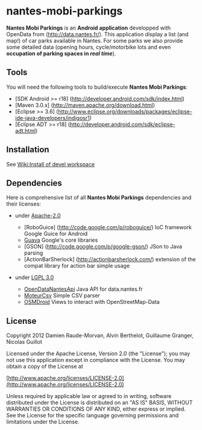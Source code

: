 nantes-mobi-parkings
====================

**Nantes Mobi Parkings** is an **Android application** developped with OpenData from (http://data.nantes.fr/).
This application display a list (and map!) of car parks available in Nantes. For some parks we also provide
some detailed data (opening hours, cycle/motorbike lots and even **occupation of parking spaces in _real time_**).

Tools
----------

You will need the following tools to build/execute **Nantes Mobi Parkings**:
+ [SDK Android >= r18] (http://developer.android.com/sdk/index.html)
+ [Maven 3.0.x] (http://maven.apache.org/download.html)
+ [Eclipse >= 3.6] (http://www.eclipse.org/downloads/packages/eclipse-ide-java-developers/indigosr1)
+ [Eclipse ADT >= r18] (http://developer.android.com/sdk/eclipse-adt.html)

Installation
-------------
See [Wiki:Install of devel workspace](https://github.com/ippontech/nantes-mobi-parkings/wiki/Install-of-devel-workspace)

Dependencies
------------

Here is comprehensive list of all **Nantes Mobi Parkings** dependencies and their licenses:

* under [Apache-2.0](http://www.apache.org/licenses/LICENSE-2.0.html)
    + [RoboGuice] (http://code.google.com/p/roboguice/) IoC framework Google Guice for Android
    + [Guava](http://code.google.com/p/guava-libraries/) Google's core libraries
    + [GSON] (http://code.google.com/p/google-gson/) JSon to Java parsing
    + [ActionBarSherlock] (http://actionbarsherlock.com/) extension of the compat library for action bar simple usage

* under [LGPL 3.0](http://www.gnu.org/licenses/lgpl-3.0.html)
    + [OpenDataNantesApi](https://github.com/drazzib/OpenDataNantesApi) Java API for data.nantes.fr
    + [MoteurCsv](https://github.com/drazzib/MoteurCsv) Simple CSV parser
    + [OSMDroid](http://code.google.com/p/osmdroid/) Views to interact with OpenStreetMap-Data

License
-------

Copyright 2012 Damien Raude-Morvan, Alvin Berthelot, Guillaume Granger, Nicolas Guillot

Licensed under the Apache License, Version 2.0 (the "License");
you may not use this application except in compliance with the License.
You may obtain a copy of the License at

[http://www.apache.org/licenses/LICENSE-2.0](http://www.apache.org/licenses/LICENSE-2.0)

Unless required by applicable law or agreed to in writing, software
distributed under the License is distributed on an "AS IS" BASIS,
WITHOUT WARRANTIES OR CONDITIONS OF ANY KIND, either express or implied.
See the License for the specific language governing permissions and
limitations under the License.
